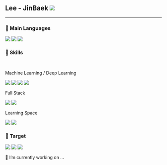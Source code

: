<h2 align="left">Lee - JinBaek  <a href="https://hits.seeyoufarm.com"><img src="https://hits.seeyoufarm.com/api/count/incr/badge.svg?url=https%3A%2F%2Fgithub.com%2Fgjbae1212%2Fhit-counter"/></a></h2> 


--------------------

<h3 align=";left"> 🌱 Main Languages </h3>  
<p align="left">
  <img src="https://img.shields.io/badge/Java-007396?style=flat-square&logo=Java&logoColor=white"/>
  <img src="https://img.shields.io/badge/C++-00599C?style=flat-square&logo=C++&logoColor=white"/>
  <img src="https://img.shields.io/badge/Python-3776AB?style=flat-square&logo=python&logoColor=white"/>
</p>

<h3 align="left"> 🌱 Skills </h3>

<br>
<p align="left">
  
  <p> Machine Learning / Deep Learning </p> 
  <a href="https://www.python.org/"><img src="https://img.shields.io/badge/Numpy-013243?style=flat-square&logo=numpy&logoColor=white"/></a>
  <a href="https://www.python.org/"><img src="https://img.shields.io/badge/Pandas-150458?style=flat-square&logo=pandas&logoColor=white"/></a>
  <a href="https://www.python.org/"><img src="https://img.shields.io/badge/Scikit--learn-F7931E?style=flat-square&logo=scikit-learn&logoColor=white"/></a>
  <a href="https://www.python.org/"><img src="https://img.shields.io/badge/Jupyter-F37626?style=flat-square&logo=Jupyter&logoColor=white"/></a>
  
  <p> Full Stack </p>
  <img src="https://img.shields.io/badge/Android--studio-3DDC84?style=flat-square&logo=android studio&logoColor=white"/>
  <img src="https://img.shields.io/badge/JSP-007396?style=flat-square&logo=java&logoColor=white"/>
  
  <p> Learning Space </p>
  <img src="https://img.shields.io/badge/YouTube-FF0000?style=flat-square&logo=youtube&logoColor=white"/>
  <img src="https://img.shields.io/badge/Coursera-0056D2?style=flat-square&logo=Coursera&logoColor=white"/>
  
</p>

<h3 align="left"> 🌱 Target </h3>

<img src ="https://img.shields.io/github/languages/count/beygee/survive">
<img src ="https://img.shields.io/github/commit-activity/w/beygee/survive">
<img src ="https://img.shields.io/github/last-commit/beygee/survive">

🔭 I’m currently working on ...




<!--
**Jin-Baek/Jin-Baek** is a ✨ _special_ ✨ repository because its `README.md` (this file) appears on your GitHub profile.

Here are some ideas to get you started:

- 🔭 I’m currently working on ...
- 🌱 I’m currently learning ...
- 👯 I’m looking to collaborate on ...
- 🤔 I’m looking for help with ...
- 💬 Ask me about ...
- 📫 How to reach me: ...
- 😄 Pronouns: ...
- ⚡ Fun fact: ...
-->
